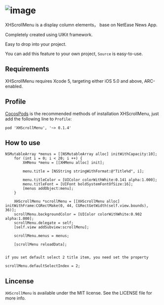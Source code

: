 ![image](https://github.com/JackTeam/XHScrollMenu/raw/master/Screenshots/XHScrollMenuContentView.gif)
============
XHScrollMenu is a display column elements， base on NetEase News App.


Completely created using UIKit framework.

Easy to drop into your project.      

You can add this feature to your own project, `Source` is easy-to-use.        

## Requirements ##

XHScrollMenu requires Xcode 5, targeting either iOS 5.0 and above, ARC-enabled.      

## Profile

[CocosPods](http://cocosPods.org) is the recommended methods of installation XHScrollMenu, just add the following line to `Profile`:
```
pod 'XHScrollMenu', '~> 0.1.4'
```

## How to use ##
```objc
NSMutableArray *menus = [[NSMutableArray alloc] initWithCapacity:10];
    for (int i = 0; i < 20; i ++) {
        XHMenu *menu = [[XHMenu alloc] init];
        
        menu.title = [NSString stringWithFormat:@"Title%d", i];
        
        menu.titleColor = [UIColor colorWithWhite:0.141 alpha:1.000];
        menu.titleFont = [UIFont boldSystemFontOfSize:16];
        [menus addObject:menu];
    }
    
    XHScrollMenu *scrollMenu = [[XHScrollMenu alloc] initWithFrame:CGRectMake(0, 44, CGRectGetWidth(self.view.bounds), 36)];
    scrollMenu.backgroundColor = [UIColor colorWithWhite:0.902 alpha:1.000];
    scrollMenu.delegate = self;
    [self.view addSubview:scrollMenu];
    
    scrollMenu.menus = menus;
    
    [scrollMenu reloadData];
    

if you set default select 2 title item, you need set the property

scrollMenu.defaultSelectIndex = 2;

```
## Lincense ##

`XHScrollMenu` is available under the MIT license. See the LICENSE file for more info.
